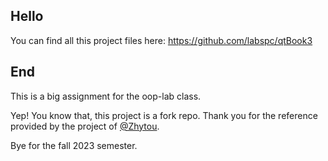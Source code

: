 ## Hello
You can find all this project files here: https://github.com/labspc/qtBook3


## End
This is a big assignment for the oop-lab class. 

Yep! You know that, this project is a fork repo. Thank you for the reference provided by the project of [@Zhytou](https://github.com/Zhytou).

Bye for the fall 2023 semester.
